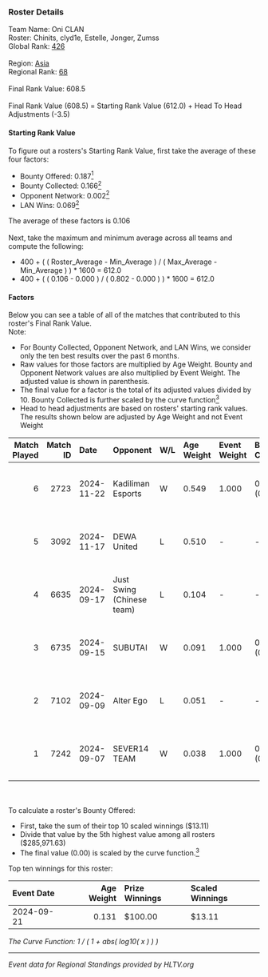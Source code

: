 ### Roster Details<br />
Team Name: Oni CLAN<br />
Roster: Chinits, clyd1e, Estelle, Jonger, Zumss<br />
Global Rank: [426](../../standings_global_2025_02_28.md)<br />
<br />
Region: [Asia]( ../../standings_asia_2025_02_28.md)<br />
Regional Rank: [68]( ../../standings_asia_2025_02_28.md)<br />
<br />
Final Rank Value:  608.5<br />
<br />
Final Rank Value (608.5) = Starting Rank Value (612.0) + Head To Head Adjustments (-3.5)<br />

#### Starting Rank Value<br />
To figure out a rosters's Starting Rank Value, first take the average of these four factors:<br />
- Bounty Offered: 0.187[<sup>1</sup>](#table2)
- Bounty Collected: 0.166[<sup>2</sup>](#table1)
- Opponent Network: 0.002[<sup>2</sup>](#table1)
- LAN Wins: 0.069[<sup>2</sup>](#table1)

The average of these factors is 0.106<br />
<br />
Next, take the maximum and minimum average across all teams and compute the following:<br />
- 400 + ( ( Roster_Average - Min_Average ) / ( Max_Average - Min_Average ) ) * 1600 = 612.0
- 400 + ( ( 0.106 - 0.000 ) / ( 0.802 - 0.000 ) ) * 1600 = 612.0


#### Factors<br />
Below you can see a table of all of the matches that contributed to this roster's Final Rank Value.<br />
Note:<br />

- For Bounty Collected, Opponent Network, and LAN Wins, we consider only the ten best results over the past 6 months.
- Raw values for those factors are multiplied by Age Weight. Bounty and Opponent Network values are also multiplied by Event Weight. The adjusted value is shown in parenthesis.
- The final value for a factor is the total of its adjusted values divided by 10. Bounty Collected is further scaled by the curve function[<sup>3</sup>](#curveFunction)
- Head to head adjustments are based on rosters' starting rank values. The results shown below are adjusted by Age Weight and not Event Weight
<span id="table1"></span><br />


| Match Played | Match ID | Date       | Opponent                  | W/L | Age Weight | Event Weight | Bounty Collected | Opponent Network | LAN Wins  | H2H Adj. | Roster                                  |
| -: | -: | :- | :- | :- | :- | :- | :- | :- | :- | -: | :- |
|            6 |     2723 | 2024-11-22 | Kadiliman Esports         | W   | 0.549      | 1.000        | 0.000 (0.000)    | 0.031 (0.017)    | 1 (0.549) |     4.14 | Chinits, clyd1e, Estelle, Jonger, Zumss |
|            5 |     3092 | 2024-11-17 | DEWA United               | L   | 0.510      | -            | -                | -                | -         |    -7.53 | Chinits, clyd1e, JMX, Jonger, Zumss     |
|            4 |     6635 | 2024-09-17 | Just Swing (Chinese team) | L   | 0.104      | -            | -                | -                | -         |    -0.61 | clyd1e, Jaytzy, Jonger, Whis, Zumss     |
|            3 |     6735 | 2024-09-15 | SUBUTAI                   | W   | 0.091      | 1.000        | 0.001 (0.000)    | 0.062 (0.006)    | 0 (0.000) |     1.10 | clyd1e, Estelle, Jaytzy, Whis, Zumss    |
|            2 |     7102 | 2024-09-09 | Alter Ego                 | L   | 0.051      | -            | -                | -                | -         |    -0.88 | clyd1e, Jaytzy, Jonger, Whis, Zumss     |
|            1 |     7242 | 2024-09-07 | SEVER14 TEAM              | W   | 0.038      | 1.000        | 0.000 (0.000)    | 0.000 (0.000)    | 0 (0.000) |     0.28 | clyd1e, Jaytzy, Jonger, Whis, Zumss     |

<br />
<span id="table2"></span><br />
To calculate a roster's Bounty Offered:<br />

- First, take the sum of their top 10 scaled winnings ($13.11)
- Divide that value by the 5th highest value among all rosters ($285,971.63)
- The final value (0.00) is scaled by the curve function.[<sup>3</sup>](#curveFunction)

Top ten winnings for this roster:<br />

| Event Date | Age Weight | Prize Winnings | Scaled Winnings |
| :- | -: | :- | :- |
| 2024-09-21 |      0.131 | $100.00        | $13.11          |


<span id="curveFunction"></span>_The Curve Function: 1 / ( 1 + abs( log10( x ) ) )_<br />

---
_Event data for Regional Standings provided by HLTV.org_<br />
